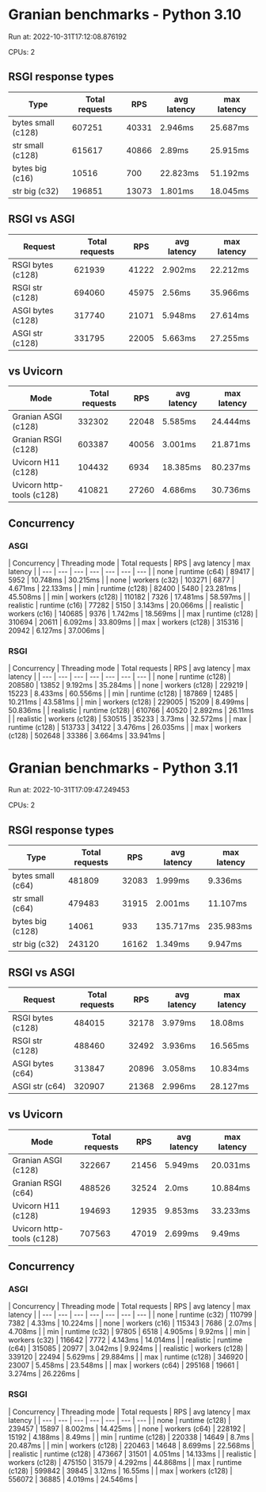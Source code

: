 # Granian benchmarks - Python 3.10

Run at: 2022-10-31T17:12:08.876192

CPUs: 2

## RSGI response types

| Type | Total requests | RPS | avg latency | max latency |
| --- | --- | --- | --- | --- |
| bytes small (c128) | 607251 | 40331 | 2.946ms | 25.687ms |
| str small (c128) | 615617 | 40866 | 2.89ms | 25.915ms |
| bytes big (c16) | 10516 | 700 | 22.823ms | 51.192ms |
| str big (c32) | 196851 | 13073 | 1.801ms | 18.045ms |

## RSGI vs ASGI

| Request | Total requests | RPS | avg latency | max latency |
| --- | --- | --- | --- | --- |
| RSGI bytes (c128) | 621939 | 41222 | 2.902ms | 22.212ms |
| RSGI str (c128) | 694060 | 45975 | 2.56ms | 35.966ms |
| ASGI bytes (c128) | 317740 | 21071 | 5.948ms | 27.614ms |
| ASGI str (c128) | 331795 | 22005 | 5.663ms | 27.255ms |

## vs Uvicorn

| Mode | Total requests | RPS | avg latency | max latency |
| --- | --- | --- | --- | --- |
| Granian ASGI (c128) | 332302 | 22048 | 5.585ms | 24.444ms |
| Granian RSGI (c128) | 603387 | 40056 | 3.001ms | 21.871ms |
| Uvicorn H11 (c128) | 104432 | 6934 | 18.385ms | 80.237ms |
| Uvicorn http-tools (c128) | 410821 | 27260 | 4.686ms | 30.736ms |

## Concurrency

### ASGI

| Concurrency | Threading mode | Total requests | RPS | avg latency | max latency |
| --- | --- | --- | --- | --- | --- | --- |
| none | runtime (c64) | 89417 | 5952 | 10.748ms | 30.215ms |
| none | workers (c32) | 103271 | 6877 | 4.671ms | 22.133ms |
| min | runtime (c128) | 82400 | 5480 | 23.281ms | 45.508ms |
| min | workers (c128) | 110182 | 7326 | 17.481ms | 58.597ms |
| realistic | runtime (c16) | 77282 | 5150 | 3.143ms | 20.066ms |
| realistic | workers (c16) | 140685 | 9376 | 1.742ms | 18.569ms |
| max | runtime (c128) | 310694 | 20611 | 6.092ms | 33.809ms |
| max | workers (c128) | 315316 | 20942 | 6.127ms | 37.006ms |

### RSGI

| Concurrency | Threading mode | Total requests | RPS | avg latency | max latency |
| --- | --- | --- | --- | --- | --- | --- |
| none | runtime (c128) | 208580 | 13852 | 9.192ms | 35.284ms |
| none | workers (c128) | 229219 | 15223 | 8.433ms | 60.556ms |
| min | runtime (c128) | 187869 | 12485 | 10.211ms | 43.581ms |
| min | workers (c128) | 229005 | 15209 | 8.499ms | 50.836ms |
| realistic | runtime (c128) | 610766 | 40520 | 2.892ms | 26.11ms |
| realistic | workers (c128) | 530515 | 35233 | 3.73ms | 32.572ms |
| max | runtime (c128) | 513733 | 34122 | 3.476ms | 26.035ms |
| max | workers (c128) | 502648 | 33386 | 3.664ms | 33.941ms |

# Granian benchmarks - Python 3.11

Run at: 2022-10-31T17:09:47.249453

CPUs: 2

## RSGI response types

| Type | Total requests | RPS | avg latency | max latency |
| --- | --- | --- | --- | --- |
| bytes small (c64) | 481809 | 32083 | 1.999ms | 9.336ms |
| str small (c64) | 479483 | 31915 | 2.001ms | 11.107ms |
| bytes big (c128) | 14061 | 933 | 135.717ms | 235.983ms |
| str big (c32) | 243120 | 16162 | 1.349ms | 9.947ms |

## RSGI vs ASGI

| Request | Total requests | RPS | avg latency | max latency |
| --- | --- | --- | --- | --- |
| RSGI bytes (c128) | 484015 | 32178 | 3.979ms | 18.08ms |
| RSGI str (c128) | 488460 | 32492 | 3.936ms | 16.565ms |
| ASGI bytes (c64) | 313847 | 20896 | 3.058ms | 10.834ms |
| ASGI str (c64) | 320907 | 21368 | 2.996ms | 28.127ms |

## vs Uvicorn

| Mode | Total requests | RPS | avg latency | max latency |
| --- | --- | --- | --- | --- |
| Granian ASGI (c128) | 322667 | 21456 | 5.949ms | 20.031ms |
| Granian RSGI (c64) | 488526 | 32524 | 2.0ms | 10.884ms |
| Uvicorn H11 (c128) | 194693 | 12935 | 9.853ms | 33.233ms |
| Uvicorn http-tools (c128) | 707563 | 47019 | 2.699ms | 9.49ms |

## Concurrency

### ASGI

| Concurrency | Threading mode | Total requests | RPS | avg latency | max latency |
| --- | --- | --- | --- | --- | --- | --- |
| none | runtime (c32) | 110799 | 7382 | 4.33ms | 10.224ms |
| none | workers (c16) | 115343 | 7686 | 2.07ms | 4.708ms |
| min | runtime (c32) | 97805 | 6518 | 4.905ms | 9.92ms |
| min | workers (c32) | 116642 | 7772 | 4.143ms | 14.014ms |
| realistic | runtime (c64) | 315085 | 20977 | 3.042ms | 9.924ms |
| realistic | workers (c128) | 339120 | 22494 | 5.629ms | 29.884ms |
| max | runtime (c128) | 346920 | 23007 | 5.458ms | 23.548ms |
| max | workers (c64) | 295168 | 19661 | 3.274ms | 26.226ms |

### RSGI

| Concurrency | Threading mode | Total requests | RPS | avg latency | max latency |
| --- | --- | --- | --- | --- | --- | --- |
| none | runtime (c128) | 239457 | 15897 | 8.002ms | 14.425ms |
| none | workers (c64) | 228192 | 15192 | 4.188ms | 8.49ms |
| min | runtime (c128) | 220338 | 14649 | 8.7ms | 20.487ms |
| min | workers (c128) | 220463 | 14648 | 8.699ms | 22.568ms |
| realistic | runtime (c128) | 473667 | 31501 | 4.051ms | 14.133ms |
| realistic | workers (c128) | 475150 | 31579 | 4.292ms | 44.868ms |
| max | runtime (c128) | 599842 | 39845 | 3.12ms | 16.55ms |
| max | workers (c128) | 556072 | 36885 | 4.019ms | 24.546ms |
